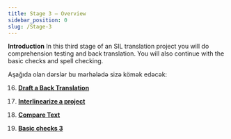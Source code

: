 ```yaml
---
title: Stage 3 – Overview
sidebar_position: 0
slug: /Stage-3
---
```




**Introduction** In this third stage of an SIL translation project you will do comprehension testing and back translation. You will also continue with the basic checks and spell checking.


Aşağıda olan dərslər bu mərhələdə sizə kömək edəcək:


 16.  [**Draft a Back Translation**](/16.BT1)


 17.  [**Interlinearize a project**](/17.BT2)


 18.  [**Compare Text**](/18.CT)


 19.  [**Basic checks 3**](/19.BC3)

